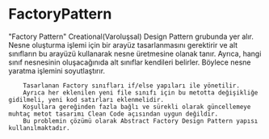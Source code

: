 # FactoryPattern

"Factory Pattern" Creational(Varoluşsal) Design Pattern grubunda yer alır.
Nesne oluşturma işlemi için bir arayüz tasarlanmasını gerektirir ve alt sınıfların bu arayüzü kullanarak nesne üretmesine olanak tanır.
Ayrıca, hangi sınıf nesnesinin oluşacağınıda alt sınıflar kendileri belirler. Böylece nesne yaratma işlemini soyutlaştırır.

        Tasarlanan Factory sınıfları if/else yapıları ile yönetilir.
        Ayrıca her eklenilen yeni file sınıfı için bu metotta değişikliğe gidilmeli, yeni kod satırları eklenmelidir.
        Koşullara gereğinden fazla bağlı ve sürekli olarak güncellemeye muhtaç metot tasarımı Clean Code açısından uygun değildir.
        Bu problemin çözümü olarak Abstract Factory Design Pattern yapısı kullanılmaktadır.
